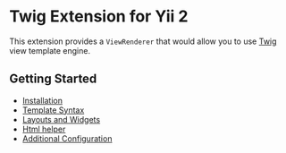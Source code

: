 Twig Extension for Yii 2
========================

This extension provides a `ViewRenderer` that would allow you to use [Twig](https://twig.symfony.com/) view template engine.

Getting Started
---------------

* [Installation](installation.md)
* [Template Syntax](template-syntax.md)
* [Layouts and Widgets](layouts-and-widgets.md)
* [Html helper](html-helper.md)
* [Additional Configuration](additional-configuration.md)
